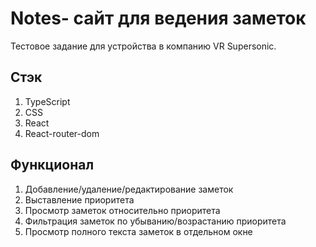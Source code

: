 # Notes- сайт для ведения заметок

Тестовое задание для устройства в компанию VR Supersonic. 

## Стэк

1. TypeScript
2. CSS
3. React
4. React-router-dom

## Функционал

1. Добавление/удаление/редактирование заметок
2. Выставление приоритета
3. Просмотр заметок относительно приоритета
4. Фильтрация заметок по убыванию/возрастанию приоритета
5. Просмотр полного текста заметок в отдельном окне
